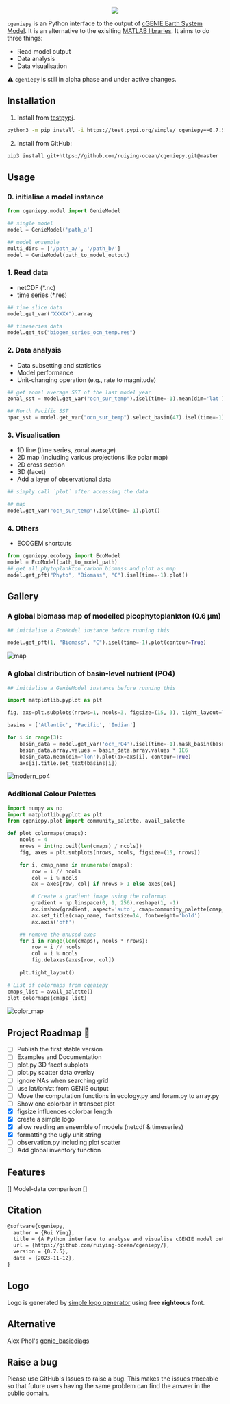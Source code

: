 <p align="center">
  <img src="logo.png"/>
</p>

`cgeniepy` is an Python interface to the output of [cGENIE Earth System Model](https://www.seao2.info/mymuffin.html). It is an alternative to the exisiting [MATLAB libraries](https://github.com/derpycode/muffinplot). It aims to do three things:

+ Read model output
+ Data analysis
+ Data visualisation

⚠ `cgeniepy` is still in alpha phase and under active changes.

## Installation

1. Install from [testpypi](https://test.pypi.org/project/cgeniepy/).

```bash
python3 -m pip install -i https://test.pypi.org/simple/ cgeniepy==0.7.5
```

2. Install from GitHub:

```bash
pip3 install git+https://github.com/ruiying-ocean/cgeniepy.git@master
```

## Usage
### 0. initialise a model instance
```python
from cgeniepy.model import GenieModel

## single model
model = GenieModel('path_a')

## model ensemble
multi_dirs = ['/path_a/', '/path_b/']
model = GenieModel(path_to_model_output)
```


### 1. Read data
+ netCDF (*.nc)
+ time series (*.res)

```python
## time slice data
model.get_var("XXXXX").array

## timeseries data
model.get_ts("biogem_series_ocn_temp.res")
```

### 2. Data analysis
+ Data subsetting and statistics
+ Model performance
+ Unit-changing operation (e.g., rate to magnitude)

```python
## get zonal average SST of the last model year
zonal_sst = model.get_var("ocn_sur_temp").isel(time=-1).mean(dim='lat')

## North Pacific SST
npac_sst = model.get_var("ocn_sur_temp").select_basin(47).isel(time=-1)
```

### 3. Visualisation
+ 1D line (time series, zonal average)
+ 2D map (including various projections like polar map)
+ 2D cross section
+ 3D (facet)
+ Add a layer of observational data

```python
## simply call `plot` after accessing the data

## map
model.get_var("ocn_sur_temp").isel(time=-1).plot()
```

### 4. Others
+ ECOGEM shortcuts

```python
from cgeniepy.ecology import EcoModel
model = EcoModel(path_to_model_path)
## get all phytoplankton carbon biomass and plot as map
model.get_pft("Phyto", "Biomass", "C").isel(time=-1).plot()
```

## Gallery

### A global biomass map of modelled picophytoplankton (0.6 μm) 

```python
## initialise a EcoModel instance before running this

model.get_pft(1, "Biomass", "C").isel(time=-1).plot(contour=True)
```


![map](example_map.png)

### A global distribution of basin-level nutrient (PO4) 

```python
## initialise a GenieModel instance before running this

import matplotlib.pyplot as plt

fig, axs=plt.subplots(nrows=1, ncols=3, figsize=(15, 3), tight_layout=True)        

basins = ['Atlantic', 'Pacific', 'Indian']

for i in range(3):
	basin_data = model.get_var('ocn_PO4').isel(time=-1).mask_basin(base='worjh2',basin=basins[i], subbasin='')
	basin_data.array.values = basin_data.array.values * 1E6
	basin_data.mean(dim='lon').plot(ax=axs[i], contour=True)
	axs[i].title.set_text(basins[i])
```

![modern_po4](example_transection.png)


### Additional Colour Palettes

```python
import numpy as np
import matplotlib.pyplot as plt
from cgeniepy.plot import community_palette, avail_palette

def plot_colormaps(cmaps):
    ncols = 4
    nrows = int(np.ceil(len(cmaps) / ncols))
    fig, axes = plt.subplots(nrows, ncols, figsize=(15, nrows))

    for i, cmap_name in enumerate(cmaps):
        row = i // ncols
        col = i % ncols
        ax = axes[row, col] if nrows > 1 else axes[col]

        # Create a gradient image using the colormap
        gradient = np.linspace(0, 1, 256).reshape(1, -1)
        ax.imshow(gradient, aspect='auto', cmap=community_palette(cmap_name))
        ax.set_title(cmap_name, fontsize=14, fontweight='bold')
        ax.axis('off')

    ## remove the unused axes
    for i in range(len(cmaps), ncols * nrows):
        row = i // ncols
        col = i % ncols
        fig.delaxes(axes[row, col])
        
    plt.tight_layout()

# List of colormaps from cgeniepy
cmaps_list = avail_palette()
plot_colormaps(cmaps_list)
```

![color_map](community_palette.png)


## Project Roadmap 🚩

- [ ] Publish the first stable version
- [ ] Examples and Documentation
- [ ] plot.py 3D facet subplots
- [ ] plot.py scatter data overlay
- [ ] ignore NAs when searching grid 
- [ ] use lat/lon/zt from GENIE output
- [ ] Move the computation functions in ecology.py and foram.py to array.py
- [ ] Show one colorbar in transect plot
- [X] figsize influences colorbar length
- [x] create a simple logo
- [X] allow reading an ensemble of models (netcdf & timeseries)
- [X] formatting the ugly unit string
- [ ] observation.py including plot scatter
- [ ] Add global inventory function

## Features
[] Model-data comparison
[]

## Citation

```latex
@software{cgeniepy,
  author = {Rui Ying},
  title = {A Python interface to analyse and visualise cGENIE model output},
  url = {https://github.com/ruiying-ocean/cgeniepy/},
  version = {0.7.5},
  date = {2023-11-12},
}
```

## Logo

Logo is generated by [simple logo generator](https://github.com/creecros/simple_logo_gen) using free **righteous** font.

## Alternative
Alex Phol's [genie_basicdiags](https://github.com/alexpohl/genie_basicdiags/)

## Raise a bug

Please use GitHub's Issues to raise a bug. This makes the issues traceable so that future users having the same problem can find the answer in the public domain.
